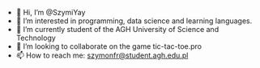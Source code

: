 - 👋 Hi, I’m @SzymiYay
- 👀 I’m interested in programming, data science and learning languages.
- 🌱 I’m currently student of the AGH University of Science and Technology
- 💞️ I’m looking to collaborate on the game tic-tac-toe.pro
- 📫 How to reach me: szymonfr@student.agh.edu.pl

<!---
SzymiYay/SzymiYay is a ✨ special ✨ repository because its `README.md` (this file) appears on your GitHub profile.
You can click the Preview link to take a look at your changes.
--->
